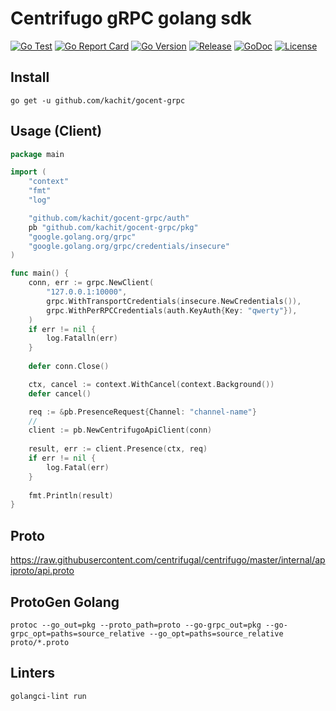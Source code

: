 # Centrifugo gRPC golang sdk
[![Go Test](https://github.com/Kachit/gocent-grpc/actions/workflows/tests.yml/badge.svg)](https://github.com/Kachit/gocent-grpc/actions)
[![Go Report Card](https://goreportcard.com/badge/github.com/kachit/gocent-grpc)](https://goreportcard.com/report/github.com/kachit/gocent-grpc)
[![Go Version](https://img.shields.io/github/go-mod/go-version/Kachit/gocent-grpc)](https://go.dev/doc/go1.24)
[![Release](https://img.shields.io/github/v/release/Kachit/gocent-grpc.svg)](https://github.com/Kachit/gocent-grpc/releases)
[![GoDoc](https://img.shields.io/badge/go.dev-reference-brightgreen?logo=go&logoColor=white&style=flat)](https://pkg.go.dev/github.com/kachit/gocent-grpc)
[![License](https://img.shields.io/github/license/Kachit/gocent-grpc)](https://github.com/Kachit/gocent-grpc/blob/master/LICENSE)

## Install
```shell
go get -u github.com/kachit/gocent-grpc
```

## Usage (Client)

```go
package main

import (
	"context"
	"fmt"
	"log"

	"github.com/kachit/gocent-grpc/auth"
	pb "github.com/kachit/gocent-grpc/pkg"
	"google.golang.org/grpc"
	"google.golang.org/grpc/credentials/insecure"
)

func main() {
	conn, err := grpc.NewClient(
		"127.0.0.1:10000",
		grpc.WithTransportCredentials(insecure.NewCredentials()),
		grpc.WithPerRPCCredentials(auth.KeyAuth{Key: "qwerty"}),
	)
	if err != nil {
		log.Fatalln(err)
	}
	
	defer conn.Close()

	ctx, cancel := context.WithCancel(context.Background())
	defer cancel()

	req := &pb.PresenceRequest{Channel: "channel-name"}
	//
	client := pb.NewCentrifugoApiClient(conn)
	
	result, err := client.Presence(ctx, req)
	if err != nil {
		log.Fatal(err)
	}
	
	fmt.Println(result)
}
```

## Proto
https://raw.githubusercontent.com/centrifugal/centrifugo/master/internal/apiproto/api.proto

## ProtoGen Golang
```shell
protoc --go_out=pkg --proto_path=proto --go-grpc_out=pkg --go-grpc_opt=paths=source_relative --go_opt=paths=source_relative proto/*.proto
```

## Linters ##
```bash
golangci-lint run
```